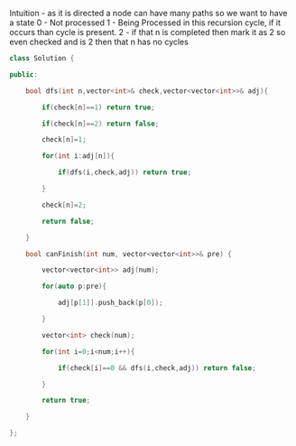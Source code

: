 Intuition -  as it is directed a node can have many paths  so we want to have a state
0 - Not processed
1 - Being Processed in this recursion cycle, if it occurs than cycle is present.
2 - if that n is completed then mark it as 2  so even checked and is 2 then that n has no cycles
```cpp
class Solution {

public:

    bool dfs(int n,vector<int>& check,vector<vector<int>>& adj){

        if(check[n]==1) return true;

        if(check[n]==2) return false;

        check[n]=1;

        for(int i:adj[n]){

            if(dfs(i,check,adj)) return true;

        }

        check[n]=2;

        return false;

    }

    bool canFinish(int num, vector<vector<int>>& pre) {

        vector<vector<int>> adj(num);

        for(auto p:pre){

            adj[p[1]].push_back(p[0]);

        }

        vector<int> check(num);

        for(int i=0;i<num;i++){

            if(check[i]==0 && dfs(i,check,adj)) return false;

        }

        return true;

    }

};
```
